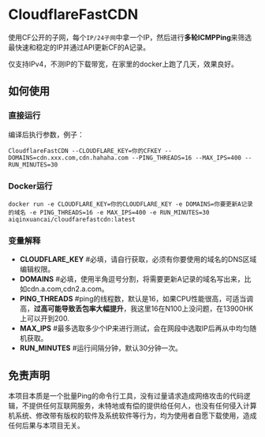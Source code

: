 # CloudflareFastCDN
使用CF公开的子网，每个`IP/24子网`中拿一个IP，然后进行**多轮ICMPPing**来筛选最快速和稳定的IP并通过API更新CF的A记录。

仅支持IPv4，不测IP的下载带宽，在家里的docker上跑了几天，效果良好。

## 如何使用

### 直接运行
编译后执行参数，例子：
```
CloudflareFastCDN --CLOUDFLARE_KEY=你的CFKEY --DOMAINS=cdn.xxx.com,cdn.hahaha.com --PING_THREADS=16 --MAX_IPS=400 --RUN_MINUTES=30
```

### Docker运行
```
docker run -e CLOUDFLARE_KEY=你的CLOUDFLARE_KEY -e DOMAINS=你要更新A记录的域名 -e PING_THREADS=16 -e MAX_IPS=400 -e RUN_MINUTES=30 aiqinxuancai/cloudfarefastcdn:latest
```

### 变量解释
* **CLOUDFLARE_KEY** #必填，请自行获取，必须有你要使用的域名的DNS区域编辑权限。
* **DOMAINS** #必填，使用半角逗号分割，将需要更新A记录的域名写出来，比如cdn.a.com,cdn2.a.com。
* **PING_THREADS** #ping的线程数，默认是16，如果CPU性能很高，可适当调高，**过高可能导致丢包率大幅提升**，我这里16在N100上没问题，在13900HK上可以开到200.
* **MAX_IPS** #最多选取多少个IP来进行测试，会在网段中选取IP后再从中均匀随机获取。
* **RUN_MINUTES** #运行间隔分钟，默认30分钟一次。


## 免责声明
本项目本质是一个批量Ping的命令行工具，没有过量请求造成网络攻击的代码逻辑，不提供任何互联网服务，未特地或有偿的提供给任何人，也没有任何侵入计算机系统、修改带有版权的软件及系统软件等行为，均为使用者自愿下载使用，造成任何后果与本项目无关。
